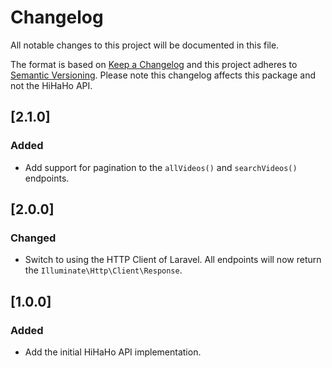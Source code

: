 # Changelog
All notable changes to this project will be documented in this file.

The format is based on [Keep a Changelog](https://keepachangelog.com/en/1.0.0/) and this project adheres to 
[Semantic Versioning](https://semver.org/spec/v2.0.0.html). Please note this changelog affects this package and not the 
HiHaHo API.

## [2.1.0]

### Added

- Add support for pagination to the `allVideos()` and `searchVideos()` endpoints.

## [2.0.0]

### Changed

- Switch to using the HTTP Client of Laravel. All endpoints will now return the `Illuminate\Http\Client\Response`.

## [1.0.0]

### Added

- Add the initial HiHaHo API implementation.
